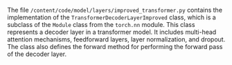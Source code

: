 The file `/content/code/model/layers/improved_transformer.py` contains the implementation of the `TransformerDecoderLayerImproved` class, which is a subclass of the `Module` class from the `torch.nn` module. This class represents a decoder layer in a transformer model. It includes multi-head attention mechanisms, feedforward layers, layer normalization, and dropout. The class also defines the forward method for performing the forward pass of the decoder layer.